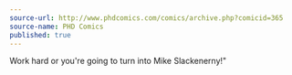 ```yaml
---
source-url: http://www.phdcomics.com/comics/archive.php?comicid=365
source-name: PHD Comics
published: true
---
```


<p>Work hard or you're going to turn into Mike Slackenerny!"</p>


